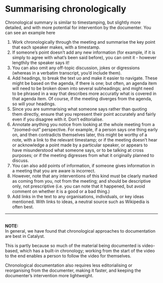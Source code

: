 # Summarising chronologically

Chronological summary is similar to timestamping, but slightly more detailed, and with more potential for intervention by the documenter. You can see an example here



1. Work chronologically through the meeting and summarise the key point that each speaker makes, with a timestamp.
2. If someone’s point doesn’t add any new information (for example, if it is simply to agree with what’s been said before), you can omit it - however lengthily the speaker says it!
3. You can also omit any off-topic discussion, jokes or digressions (whereas in a verbatim transcript, you’d include them).
4. Add headings, to break the text uo and make it easier to navigate. These might be based on the agenda, if there is one; but often, an agenda item will need to be broken down into several subheadings; and might need to be phrased in a way that describes more accuratly what is covered in that agenda item. Of course, if the meeting diverges from the agenda, so will your headings.
5. Since you are summarising what someone says rather than quoting them directly, ensure that you represent their point accurately and fairly even if you disagree with it. Don’t editorialise.
6. Annotate anything you notice from looking at the whole meeting from a “zoomed-out” perspective. For example, if a person says one thing early on, and then contradicts themselves later, this might be worthy of a note, with a link to the relevant timestamp; or if the meeting doesn’t hear or acknowledge a point made by a particular speaker, or appears to have misunderstood what someone says, or to be talking at cross purposes; or if the meeting digresses from what it originally planned to discuss.&#x20;
7. You can also add points of information, if someone gives information in a meeting that you are aware is incorrect.
8. However, note that any interventions of this kind must be clearly marked as coming from you, not from the meeting; and should be descriptive only, not prescriptive (i.e. you can note that it happened, but avoid comment on whether it is a good or a bad thing.)
9. Add links in the text to any organisations, individuals, or key ideas mentioned. With links to ideas, a neutral source such as Wikipedia is often best.

***

\
**NOTE:** \
In general, we have found that chronological approaches to documentation are best in Catalyst.

This is partly because so much of the material being documented is video-based, which has a built-in chronology; working from the start of the video to the end enables a person to follow the video for themselves.&#x20;

Chronological documentation also requires less editorialising or reorganising from the documenter, making it faster, and keeping the documenter’s intervention more lightweight.

